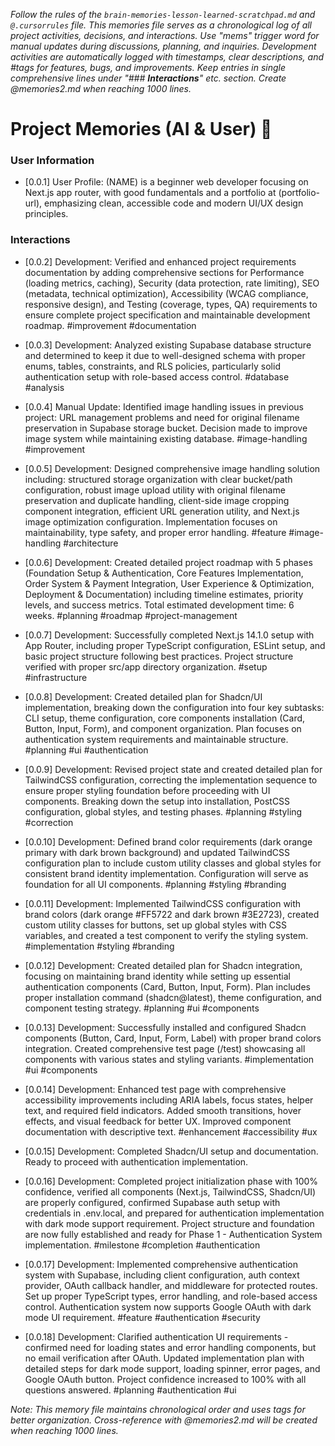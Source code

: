 *Follow the rules of the `brain-memories-lesson-learned-scratchpad.md` and `@.cursorrules` file. This memories file serves as a chronological log of all project activities, decisions, and interactions. Use "mems" trigger word for manual updates during discussions, planning, and inquiries. Development activities are automatically logged with timestamps, clear descriptions, and #tags for features, bugs, and improvements. Keep entries in single comprehensive lines under "### **Interactions**" etc. section. Create @memories2.md when reaching 1000 lines.*

# Project Memories (AI & User) 🧠

### **User Information**
- [0.0.1] User Profile: (NAME) is a beginner web developer focusing on Next.js app router, with good fundamentals and a portfolio at (portfolio-url), emphasizing clean, accessible code and modern UI/UX design principles.

### **Interactions**
- [0.0.2] Development: Verified and enhanced project requirements documentation by adding comprehensive sections for Performance (loading metrics, caching), Security (data protection, rate limiting), SEO (metadata, technical optimization), Accessibility (WCAG compliance, responsive design), and Testing (coverage, types, QA) requirements to ensure complete project specification and maintainable development roadmap. #improvement #documentation

- [0.0.3] Development: Analyzed existing Supabase database structure and determined to keep it due to well-designed schema with proper enums, tables, constraints, and RLS policies, particularly solid authentication setup with role-based access control. #database #analysis

- [0.0.4] Manual Update: Identified image handling issues in previous project: URL management problems and need for original filename preservation in Supabase storage bucket. Decision made to improve image system while maintaining existing database. #image-handling #improvement

- [0.0.5] Development: Designed comprehensive image handling solution including: structured storage organization with clear bucket/path configuration, robust image upload utility with original filename preservation and duplicate handling, client-side image cropping component integration, efficient URL generation utility, and Next.js image optimization configuration. Implementation focuses on maintainability, type safety, and proper error handling. #feature #image-handling #architecture

- [0.0.6] Development: Created detailed project roadmap with 5 phases (Foundation Setup & Authentication, Core Features Implementation, Order System & Payment Integration, User Experience & Optimization, Deployment & Documentation) including timeline estimates, priority levels, and success metrics. Total estimated development time: 6 weeks. #planning #roadmap #project-management

- [0.0.7] Development: Successfully completed Next.js 14.1.0 setup with App Router, including proper TypeScript configuration, ESLint setup, and basic project structure following best practices. Project structure verified with proper src/app directory organization. #setup #infrastructure

- [0.0.8] Development: Created detailed plan for Shadcn/UI implementation, breaking down the configuration into four key subtasks: CLI setup, theme configuration, core components installation (Card, Button, Input, Form), and component organization. Plan focuses on authentication system requirements and maintainable structure. #planning #ui #authentication

- [0.0.9] Development: Revised project state and created detailed plan for TailwindCSS configuration, correcting the implementation sequence to ensure proper styling foundation before proceeding with UI components. Breaking down the setup into installation, PostCSS configuration, global styles, and testing phases. #planning #styling #correction

- [0.0.10] Development: Defined brand color requirements (dark orange primary with dark brown background) and updated TailwindCSS configuration plan to include custom utility classes and global styles for consistent brand identity implementation. Configuration will serve as foundation for all UI components. #planning #styling #branding

- [0.0.11] Development: Implemented TailwindCSS configuration with brand colors (dark orange #FF5722 and dark brown #3E2723), created custom utility classes for buttons, set up global styles with CSS variables, and created a test component to verify the styling system. #implementation #styling #branding

- [0.0.12] Development: Created detailed plan for Shadcn integration, focusing on maintaining brand identity while setting up essential authentication components (Card, Button, Input, Form). Plan includes proper installation command (shadcn@latest), theme configuration, and component testing strategy. #planning #ui #components

- [0.0.13] Development: Successfully installed and configured Shadcn components (Button, Card, Input, Form, Label) with proper brand colors integration. Created comprehensive test page (/test) showcasing all components with various states and styling variants. #implementation #ui #components

- [0.0.14] Development: Enhanced test page with comprehensive accessibility improvements including ARIA labels, focus states, helper text, and required field indicators. Added smooth transitions, hover effects, and visual feedback for better UX. Improved component documentation with descriptive text. #enhancement #accessibility #ux

- [0.0.15] Development: Completed Shadcn/UI setup and documentation. Ready to proceed with authentication implementation.

- [0.0.16] Development: Completed project initialization phase with 100% confidence, verified all components (Next.js, TailwindCSS, Shadcn/UI) are properly configured, confirmed Supabase auth setup with credentials in .env.local, and prepared for authentication implementation with dark mode support requirement. Project structure and foundation are now fully established and ready for Phase 1 - Authentication System implementation. #milestone #completion #authentication

- [0.0.17] Development: Implemented comprehensive authentication system with Supabase, including client configuration, auth context provider, OAuth callback handler, and middleware for protected routes. Set up proper TypeScript types, error handling, and role-based access control. Authentication system now supports Google OAuth with dark mode UI requirement. #feature #authentication #security

- [0.0.18] Development: Clarified authentication UI requirements - confirmed need for loading states and error handling components, but no email verification after OAuth. Updated implementation plan with detailed steps for dark mode support, loading spinner, error pages, and Google OAuth button. Project confidence increased to 100% with all questions answered. #planning #authentication #ui

*Note: This memory file maintains chronological order and uses tags for better organization. Cross-reference with @memories2.md will be created when reaching 1000 lines.*
